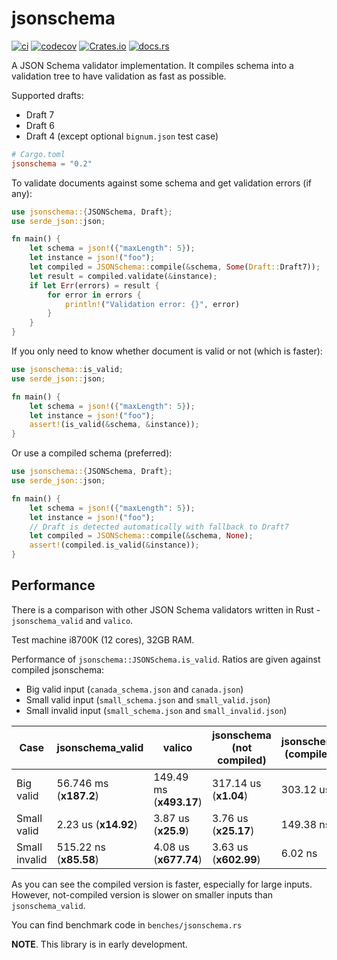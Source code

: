 # jsonschema

[![ci](https://github.com/Stranger6667/jsonschema-rs/workflows/ci/badge.svg)](https://github.com/Stranger6667/jsonschema-rs/actions)
[![codecov](https://codecov.io/gh/Stranger6667/jsonschema-rs/branch/master/graph/badge.svg)](https://codecov.io/gh/Stranger6667/jsonschema-rs)
[![Crates.io](https://img.shields.io/crates/v/jsonschema.svg)](https://crates.io/crates/jsonschema)
[![docs.rs](https://docs.rs/jsonschema/badge.svg?version=0.2.0)](https://docs.rs/jsonschema/0.2.0/jsonschema/)

A JSON Schema validator implementation. It compiles schema into a validation tree to have validation as fast as possible.

Supported drafts:
- Draft 7
- Draft 6
- Draft 4 (except optional `bignum.json` test case)

```toml
# Cargo.toml
jsonschema = "0.2"
```

To validate documents against some schema and get validation errors (if any):

```rust
use jsonschema::{JSONSchema, Draft};
use serde_json::json;

fn main() {
    let schema = json!({"maxLength": 5});
    let instance = json!("foo");
    let compiled = JSONSchema::compile(&schema, Some(Draft::Draft7));
    let result = compiled.validate(&instance);
    if let Err(errors) = result {
        for error in errors {
            println!("Validation error: {}", error)
        }   
    }
}
``` 

If you only need to know whether document is valid or not (which is faster):

```rust
use jsonschema::is_valid;
use serde_json::json;

fn main() {
    let schema = json!({"maxLength": 5});
    let instance = json!("foo");
    assert!(is_valid(&schema, &instance));
}
```

Or use a compiled schema (preferred):

```rust
use jsonschema::{JSONSchema, Draft};
use serde_json::json;

fn main() {
    let schema = json!({"maxLength": 5});
    let instance = json!("foo");
    // Draft is detected automatically with fallback to Draft7
    let compiled = JSONSchema::compile(&schema, None);
    assert!(compiled.is_valid(&instance));
}
```

## Performance

There is a comparison with other JSON Schema validators written in Rust - `jsonschema_valid` and `valico`.

Test machine i8700K (12 cores), 32GB RAM.

Performance of `jsonschema::JSONSchema.is_valid`. Ratios are given against compiled jsonschema:

- Big valid input (`canada_schema.json` and `canada.json`)
- Small valid input (`small_schema.json` and `small_valid.json`)
- Small invalid input (`small_schema.json` and `small_invalid.json`)

| Case          | jsonschema_valid       | valico                  | jsonschema (not compiled) | jsonschema (compiled) |
| ------------- | ---------------------- | ----------------------- | ------------------------- | --------------------- |
| Big valid     | 56.746 ms (**x187.2**) | 149.49 ms (**x493.17**) | 317.14 us (**x1.04**)     | 303.12 us             |
| Small valid   | 2.23 us   (**x14.92**) | 3.87 us   (**x25.9**)   | 3.76 us   (**x25.17**)    | 149.38 ns             |
| Small invalid | 515.22 ns (**x85.58**) | 4.08 us   (**x677.74**) | 3.63 us   (**x602.99**)   | 6.02 ns               |

As you can see the compiled version is faster, especially for large inputs. However, not-compiled version is slower
on smaller inputs than `jsonschema_valid`.

You can find benchmark code in `benches/jsonschema.rs`

**NOTE**. This library is in early development.